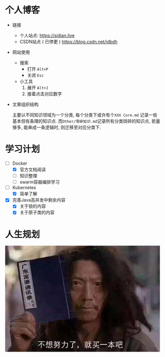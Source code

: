 # 个人博客

* 链接
  * 个人站点: https://sidian.live
  * CSDN站点 ( 已停更 ) https://blog.csdn.net/jdbdh
* 网站使用
  * 搜索 
    * 打开 `Alt+P`
    * 关闭 `Esc`
  * 小工具
    1. 展开 `Alt+J`
    2. 接着点击对应数字

* 文章组织结构

  主要以不同知识领域为一个分类, 每个分类下或许有个`XXX Core.md` 记录一些基本但有条理的知识点. 而`Other/零碎知识.md`记录所有分类琐碎的知识点, 若量够多, 能串成一条逻辑时, 则迁移至对应分类下.

# 学习计划

- [ ] Docker
  - [x] 官方文档阅读
  - [ ] 知识整理
  - [ ] swarm容器编排学习
- [ ] Kubernetes
  - [x] 简单了解
- [x] 完善Java高并发中剩余内容
  - [x] 关于锁的内容
  - [x] 关于原子类的内容

# 人生规划

![点击查看源网页](.README/timg.jpg)
